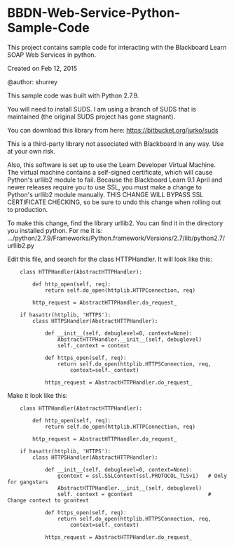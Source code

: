 # BBDN-Web-Service-Python-Sample-Code
This project contains sample code for interacting with the Blackboard Learn SOAP Web Services in python.

Created on Feb 12, 2015

@author: shurrey

This sample code was built with Python 2.7.9.

You will need to install SUDS. I am using a branch of SUDS that is maintained (the original SUDS project has gone stagnant).

You can download this library from here:
  https://bitbucket.org/jurko/suds

This is a third-party library not associated with Blackboard in any way. Use at your own risk.

Also, this software is set up to use the Learn Developer Virtual Machine. The virtual machine contains a self-signed certificate,
which will cause Python's urllib2 module to fail. Because the Blackboard Learn 9.1 April and newer releases require you to use SSL,
you must make a change to Python's urllib2 module manually. THIS CHANGE WILL BYPASS SSL CERTIFICATE CHECKING, so be sure to undo 
this change when rolling out to production.

To make this change, find the library urllib2. You can find it in the directory you installed python. For me it is:
    .../python/2.7.9/Frameworks/Python.framework/Versions/2.7/lib/python2.7/urllib2.py

Edit this file, and search for the class HTTPHandler. It will look like this:

        class HTTPHandler(AbstractHTTPHandler):
        
            def http_open(self, req):
                return self.do_open(httplib.HTTPConnection, req)
        
            http_request = AbstractHTTPHandler.do_request_
        
        if hasattr(httplib, 'HTTPS'):
            class HTTPSHandler(AbstractHTTPHandler):
        
                def __init__(self, debuglevel=0, context=None):
                    AbstractHTTPHandler.__init__(self, debuglevel)
                    self._context = context
        
                def https_open(self, req):
                    return self.do_open(httplib.HTTPSConnection, req,
                        context=self._context)
        
                https_request = AbstractHTTPHandler.do_request_
        
Make it look like this:

        class HTTPHandler(AbstractHTTPHandler):
        
            def http_open(self, req):
                return self.do_open(httplib.HTTPConnection, req)
        
            http_request = AbstractHTTPHandler.do_request_
        
        if hasattr(httplib, 'HTTPS'):
            class HTTPSHandler(AbstractHTTPHandler):
        
                def __init__(self, debuglevel=0, context=None):
                    gcontext = ssl.SSLContext(ssl.PROTOCOL_TLSv1)   # Only for gangstars
                    AbstractHTTPHandler.__init__(self, debuglevel)
                    self._context = gcontext                        # Change context to gcontext
        
                def https_open(self, req):
                    return self.do_open(httplib.HTTPSConnection, req,
                        context=self._context)
        
                https_request = AbstractHTTPHandler.do_request_
